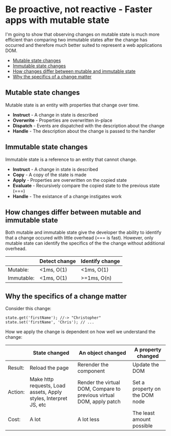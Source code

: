 # Be proactive, not reactive - Faster apps with mutable state

I'm going to show that observing changes on mutable state is
much more efficient than comparing two immutable states
after the change has occurred and therefore much better suited to 
represent a web applications DOM. 

<!-- START doctoc generated TOC please keep comment here to allow auto update -->
<!-- DON'T EDIT THIS SECTION, INSTEAD RE-RUN doctoc TO UPDATE -->


- [Mutable state changes](#mutable-state-changes)
- [Immutable state changes](#immutable-state-changes)
- [How changes differ between mutable and immutable state](#how-changes-differ-between-mutable-and-immutable-state)
- [Why the specifics of a change matter](#why-the-specifics-of-a-change-matter)

<!-- END doctoc generated TOC please keep comment here to allow auto update -->


## Mutable state changes

Mutable state is an entity with properties that change over time.

- **Instruct** - A change in state is described
- **Overwrite** - Properties are overwritten in-place
- **Dispatch** - Events are dispatched with the description about the change
- **Handle** - The description about the change is passed to the handler


## Immutable state changes

Immutable state is a reference to an entity that cannot change. 

- **Instruct** - A change in state is described
- **Copy** - A copy of the state is made
- **Apply** - Properties are overwritten on the copied state
- **Evaluate** - Recursively compare the copied state to the previous state 
  (===)
- **Handle** - The existance of a change instigates work


## How changes differ between mutable and immutable state

Both mutable and immutable state give the developer the ability to identify 
that a change occured with little overhead (=== is fast). However, only
mutable state can identify the specifics of the the change without additional
overhead. 

| | Detect change | Identify change
|---|---|---|
| Mutable: | <1ms, O(1) | <1ms, O(1)
| Immutable: | <1ms, O(1) | >=1ms, O(n)



## Why the specifics of a change matter

Consider this change:

```
state.get('firstName'); //-> "Christopher"
state.set('firstName', 'Chris'); // ...
```

How we apply the change is dependent on how well we understand the change: 

|   | State changed | An object changed | A property changed
|---|---|---|---|
| Result: | Reload the page | Rerender the component | Update the DOM
| Action: | Make http requests, Load assets, Apply styles, Interpret JS, etc | Render the virtual DOM, Compare to previous virtual DOM, apply patch | Set a property on the DOM node
| Cost: | A lot | A lot less | The least amount possible